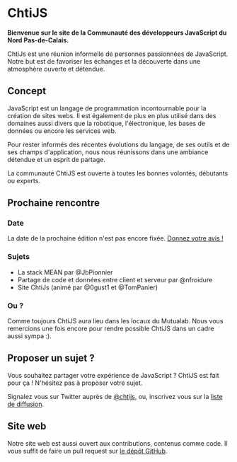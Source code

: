 <!-- varstream
title=La communauté JavaScript du Nord
description=ChtiJS est un groupe de développeurs JavaScript passionnés qui \
échangent régulièrement découvertes et bonnes pratiques autour d'une bière dans \
une ambiance décontractée.
keywords.+=JavaScript
keywords.+=groupe
keywords.+=Nord
keywords.+=Pas-de-Calais
-->
# ChtiJS
**Bienvenue sur le site de la Communauté des développeurs JavaScript du Nord
 Pas-de-Calais.**

ChtiJs est une réunion informelle de personnes passionnées de JavaScript. Notre
 but est de favoriser les échanges et la découverte dans une atmosphère ouverte
 et détendue.

## Concept

JavaScript est un langage de programmation incontournable pour la création
 de sites webs. Il est également de plus en plus utilisé dans des domaines aussi
 divers que la robotique, l'électronique, les bases de données ou encore
 les services web.

Pour rester informés des récentes évolutions du langage, de ses outils et de ses
 champs d'application, nous nous réunissons dans une ambiance détendue et un
 esprit de partage.

La communauté ChtiJS est ouverte à toutes les bonnes volontés, débutants ou
 experts.

## Prochaine rencontre

### Date

La date de la prochaine édition n'est pas encore fixée.
 [Donnez votre avis !](http://doodle.com/uqrqwhsxbyfuafie)

### Sujets

- La stack MEAN par @JbPionnier 
- Partage de code et données entre client et serveur par @nfroidure
- Site ChtiJs (animé par @0gust1 et @TomPanier)

### Ou ?

Comme toujours ChtiJS aura lieu dans les locaux du Mutualab. Nous vous remercions
 une fois encore pour rendre possible ChtiJS dans un cadre aussi sympa :).

## Proposer un sujet ?

Vous souhaitez partager votre expérience de JavaScript ? ChtiJS est fait pour
 ça ! N'hésitez pas à proposer votre sujet.

Signalez vous sur Twitter auprès de [@chtijs](https://twitter.com/chtijs), ou,
 inscrivez vous sur la
 [liste de diffusion](https://groups.google.com/forum/#!forum/chtijs).

## Site web

Notre site web est aussi ouvert aux contributions, contenus comme code. Il vous
 suffit de faire un pull request sur
 [le dépôt GitHub](https://github.com/ChtiJS/chtijs.francejs.org).
